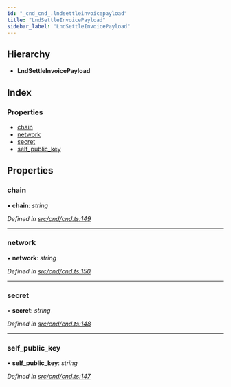 ```yaml
---
id: "_cnd_cnd_.lndsettleinvoicepayload"
title: "LndSettleInvoicePayload"
sidebar_label: "LndSettleInvoicePayload"
---
```


## Hierarchy

* **LndSettleInvoicePayload**

## Index

### Properties

* [chain](_cnd_cnd_.lndsettleinvoicepayload.md#chain)
* [network](_cnd_cnd_.lndsettleinvoicepayload.md#network)
* [secret](_cnd_cnd_.lndsettleinvoicepayload.md#secret)
* [self_public_key](_cnd_cnd_.lndsettleinvoicepayload.md#self_public_key)

## Properties

###  chain

• **chain**: *string*

*Defined in [src/cnd/cnd.ts:149](https://github.com/comit-network/comit-js-sdk/blob/a4cf34a/src/cnd/cnd.ts#L149)*

___

###  network

• **network**: *string*

*Defined in [src/cnd/cnd.ts:150](https://github.com/comit-network/comit-js-sdk/blob/a4cf34a/src/cnd/cnd.ts#L150)*

___

###  secret

• **secret**: *string*

*Defined in [src/cnd/cnd.ts:148](https://github.com/comit-network/comit-js-sdk/blob/a4cf34a/src/cnd/cnd.ts#L148)*

___

###  self_public_key

• **self_public_key**: *string*

*Defined in [src/cnd/cnd.ts:147](https://github.com/comit-network/comit-js-sdk/blob/a4cf34a/src/cnd/cnd.ts#L147)*
